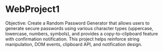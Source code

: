 # WebProject1
Objective: Create a Random Password Generator that allows users to generate secure passwords using various character types (uppercase, lowercase, numbers, symbols), and provides a copy-to-clipboard feature with confirmation notification. This project helps reinforce string manipulation, DOM events, clipboard API, and notification design.
